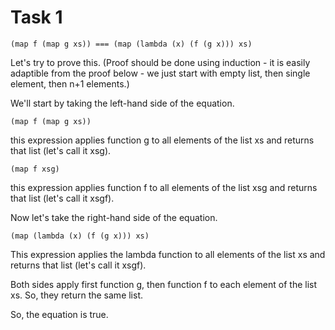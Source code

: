 # Task 1

```
(map f (map g xs)) === (map (lambda (x) (f (g x))) xs)
```


Let's try to prove this. 
(Proof should be done using induction - it is easily adaptible from the proof below - we just start with empty list, then single element, then n+1 elements.)

We'll start by taking the left-hand side of the equation.

```racket
(map f (map g xs))
```
 this expression applies function g to all elements of the list xs and returns that list (let's call it xsg).

```racket
(map f xsg)
```

this expression applies function f to all elements of the list xsg and returns that list (let's call it xsgf).

Now let's take the right-hand side of the equation.

```
(map (lambda (x) (f (g x))) xs)
```
This expression applies the lambda function to all elements of the list xs and returns that list (let's call it xsgf).


Both sides apply first function g, then function f to each element of the list xs. So, they return the same list.


So, the equation is true.